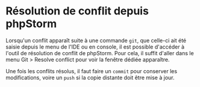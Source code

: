 # Résolution de conflit depuis phpStorm

Lorsqu'un conflit apparaît suite à une commande ```git```, que celle-ci ait été saisie depuis le menu de l'IDE ou en console, il est possible d'accéder à l'outil de résolution de conflit de phpStorm.
Pour cela, il suffit d'aller dans le menu Git > Resolve conflict pour voir la fenêtre dédiée apparaître.

Une fois les conflits résolus, il faut faire un ```commit``` pour conserver les modifications, voire un ```push``` si la copie distante doit être mise à jour.
